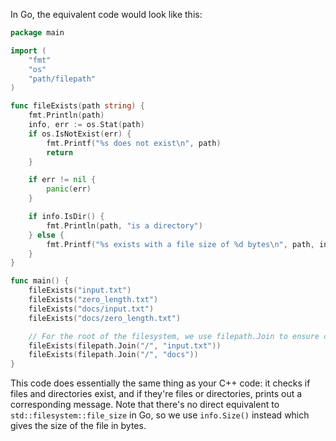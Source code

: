 In Go, the equivalent code would look like this:
```go
package main

import (
	"fmt"
	"os"
	"path/filepath"
)

func fileExists(path string) {
	fmt.Println(path)
	info, err := os.Stat(path)
	if os.IsNotExist(err) {
		fmt.Printf("%s does not exist\n", path)
		return
	}

	if err != nil {
		panic(err)
	}

	if info.IsDir() {
		fmt.Println(path, "is a directory")
	} else {
		fmt.Printf("%s exists with a file size of %d bytes\n", path, info.Size())
	}
}

func main() {
	fileExists("input.txt")
	fileExists("zero_length.txt")
	fileExists("docs/input.txt")
	fileExists("docs/zero_length.txt")

	// For the root of the filesystem, we use filepath.Join to ensure correct path separators 
	fileExists(filepath.Join("/", "input.txt"))
	fileExists(filepath.Join("/", "docs"))
}
```
This code does essentially the same thing as your C++ code: it checks if files and directories exist, and if they're files or directories, prints out a corresponding message. Note that there's no direct equivalent to `std::filesystem::file_size` in Go, so we use `info.Size()` instead which gives the size of the file in bytes.
